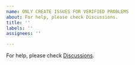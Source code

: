 ```yaml
---
name: ONLY CREATE ISSUES FOR VERIFIED PROBLEMS
about: For help, please check Discussions.
title: ''
labels: ''
assignees: ''

---
```


For help, please check [Discussions](https://github.com/simsustech/vendure-plugin-payment-mollie/discussions).

